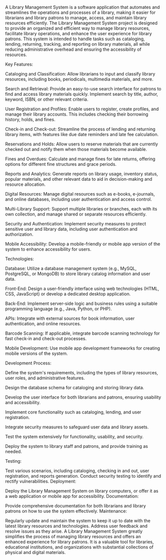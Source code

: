A Library Management System is a software application that automates and streamlines the operations and processes of a library, making it easier for librarians and library patrons to manage, access, and maintain library resources efficiently.
The Library Management System project is designed to provide an organized and efficient way to manage library resources, facilitate library operations, and enhance the user experience for library patrons. This system is intended to handle tasks such as cataloging, lending, returning, tracking, and reporting on library materials, all while reducing administrative overhead and ensuring the accessibility of resources.

Key Features:

Cataloging and Classification: Allow librarians to input and classify library resources, including books, periodicals, multimedia materials, and more.

Search and Retrieval: Provide an easy-to-use search interface for patrons to find and access library materials quickly. Implement search by title, author, keyword, ISBN, or other relevant criteria.

User Registration and Profiles: Enable users to register, create profiles, and manage their library accounts. This includes checking their borrowing history, holds, and fines.

Check-in and Check-out: Streamline the process of lending and returning library items, with features like due date reminders and late fee calculation.

Reservations and Holds: Allow users to reserve materials that are currently checked out and notify them when those materials become available.

Fines and Overdues: Calculate and manage fines for late returns, offering options for different fine structures and grace periods.

Reports and Analytics: Generate reports on library usage, inventory status, popular materials, and other relevant data to aid in decision-making and resource allocation.

Digital Resources: Manage digital resources such as e-books, e-journals, and online databases, including user authentication and access control.

Multi-Library Support: Support multiple libraries or branches, each with its own collection, and manage shared or separate resources efficiently.

Security and Authentication: Implement security measures to protect sensitive user and library data, including user authentication and authorization.

Mobile Accessibility: Develop a mobile-friendly or mobile app version of the system to enhance accessibility for users.

Technologies:

Database: Utilize a database management system (e.g., MySQL, PostgreSQL, or MongoDB) to store library catalog information and user data.

Front-End: Design a user-friendly interface using web technologies (HTML, CSS, JavaScript) or develop a dedicated desktop application.

Back-End: Implement server-side logic and business rules using a suitable programming language (e.g., Java, Python, or PHP).

APIs: Integrate with external sources for book information, user authentication, and online resources.

Barcode Scanning: If applicable, integrate barcode scanning technology for fast check-in and check-out processes.

Mobile Development: Use mobile app development frameworks for creating mobile versions of the system.

Development Process:

Define the system's requirements, including the types of library resources, user roles, and administrative features.

Design the database schema for cataloging and storing library data.

Develop the user interface for both librarians and patrons, ensuring usability and accessibility.

Implement core functionality such as cataloging, lending, and user registration.

Integrate security measures to safeguard user data and library assets.

Test the system extensively for functionality, usability, and security.

Deploy the system to library staff and patrons, and provide training as needed.

Testing:

Test various scenarios, including cataloging, checking in and out, user registration, and reports generation.
Conduct security testing to identify and rectify vulnerabilities.
Deployment:

Deploy the Library Management System on library computers, or offer it as a web application or mobile app for accessibility.
Documentation:

Provide comprehensive documentation for both librarians and library patrons on how to use the system effectively.
Maintenance:

Regularly update and maintain the system to keep it up to date with the latest library resources and technologies.
Address user feedback and resolve issues as they arise.
A Library Management System greatly simplifies the process of managing library resources and offers an enhanced experience for library patrons. It is a valuable tool for libraries, educational institutions, and organizations with substantial collections of physical and digital materials.
